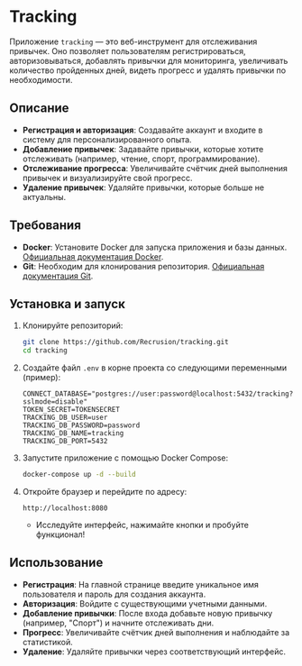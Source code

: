 # Tracking

Приложение `tracking` — это веб-инструмент для отслеживания привычек. Оно позволяет пользователям регистрироваться, авторизовываться, добавлять привычки для мониторинга, увеличивать количество пройденных дней, видеть прогресс и удалять привычки по необходимости.

## Описание

- **Регистрация и авторизация**: Создавайте аккаунт и входите в систему для персонализированного опыта.
- **Добавление привычек**: Задавайте привычки, которые хотите отслеживать (например, чтение, спорт, программирование).
- **Отслеживание прогресса**: Увеличивайте счётчик дней выполнения привычек и визуализируйте свой прогресс.
- **Удаление привычек**: Удаляйте привычки, которые больше не актуальны.

## Требования

- **Docker**: Установите Docker для запуска приложения и базы данных. [Официальная документация Docker](https://docs.docker.com/get-docker/).
- **Git**: Необходим для клонирования репозитория. [Официальная документация Git](https://git-scm.com/book/en/v2/Getting-Started-Installing-Git).

## Установка и запуск

1. Клонируйте репозиторий:
   ```bash
   git clone https://github.com/Recrusion/tracking.git
   cd tracking
   ```

2. Создайте файл `.env` в корне проекта со следующими переменными (пример):
   ```
   CONNECT_DATABASE="postgres://user:password@localhost:5432/tracking?sslmode=disable"
   TOKEN_SECRET=TOKENSECRET
   TRACKING_DB_USER=user
   TRACKING_DB_PASSWORD=password
   TRACKING_DB_NAME=tracking
   TRACKING_DB_PORT=5432
   ```

3. Запустите приложение с помощью Docker Compose:
   ```bash
   docker-compose up -d --build
   ```

4. Откройте браузер и перейдите по адресу:
   ```
   http://localhost:8080
   ```
   - Исследуйте интерфейс, нажимайте кнопки и пробуйте функционал!

## Использование

- **Регистрация**: На главной странице введите уникальное имя пользователя и пароль для создания аккаунта.
- **Авторизация**: Войдите с существующими учетными данными.
- **Добавление привычки**: После входа добавьте новую привычку (например, "Спорт") и начните отслеживать дни.
- **Прогресс**: Увеличивайте счётчик дней выполнения и наблюдайте за статистикой.
- **Удаление**: Удаляйте привычки через соответствующий интерфейс.
